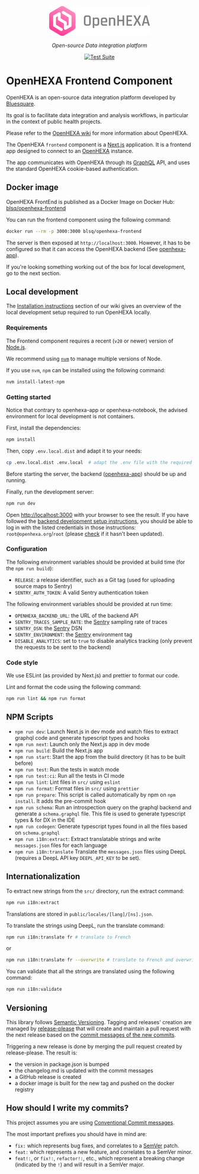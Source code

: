 <div align="center">
   <img alt="OpenHEXA Logo" src="https://raw.githubusercontent.com/BLSQ/openhexa-app/main/hexa/static/img/logo/logo_with_text_grey.svg" height="80">
</div>
<p align="center">
    <em>Open-source Data integration platform</em>
</p>
<p align="center">
   <a href="https://github.com/BLSQ/openhexa-frontend/actions/workflows/ci.yml">
      <img alt="Test Suite" src="https://github.com/BLSQ/openhexa-frontend/actions/workflows/ci.yml/badge.svg">
   </a>
</p>

OpenHEXA Frontend Component
===========================

OpenHEXA is an open-source data integration platform developed by [Bluesquare](https://bluesquarehub.com).

Its goal is to facilitate data integration and analysis workflows, in particular in the context of public health
projects.

Please refer to the [OpenHEXA wiki](https://github.com/BLSQ/openhexa/wiki/Home) for more information about OpenHEXA.

The OpenHEXA `frontend` component is a [Next.js](https://Next.js.org/) application. It is a frontend app designed to
connect to an [OpenHEXA](https://github.com/BLSQ/openhexa-app) instance.

The app communicates with OpenHEXA through its [GraphQL](https://graphql.org/) API, and uses the standard OpenHEXA
cookie-based authentication.

## Docker image

OpenHEXA FrontEnd is published as a Docker Image on Docker Hub:
[blsq/openhexa-frontend](https://hub.docker.com/r/blsq/openhexa-frontend)

You can run the frontend component using the following command:

```bash
docker run --rm -p 3000:3000 blsq/openhexa-frontend
```

The server is then exposed at `http://localhost:3000`. However, it has to be
configured so that it can access the OpenHEXA backend (See [openhexa-app](https://github.com/BLSQ/openhexa-app)). 

If you're looking something working out of the box for local development, go to the next section.

## Local development

The [Installation instructions](https://github.com/BLSQ/openhexa/wiki/Installation-instructions#development-installation)
section of our wiki gives an overview of the local development setup required to run OpenHEXA locally.

### Requirements

The Frontend component requires a recent (`v20` or newer) version of [Node.js](https://nodejs.org/).

We recommend using [`nvm`](https://github.com/nvm-sh/nvm) to manage multiple versions of Node.

If you use `nvm`, `npm` can be installed using the following command:

```bash
nvm install-latest-npm
```

### Getting started

Notice that contrary to openhexa-app or openhexa-notebook, the advised
environment for local development is not containers.

First, install the dependencies:

```bash
npm install
```

Then, copy `.env.local.dist` and adapt it to your needs:

```bash
cp .env.local.dist .env.local  # adapt the .env file with the required configuration values
```

Before starting the server, the backend ([openhexa-app](https://github.com/BLSQ/openhexa-app/)) 
should be up and running.

Finally, run the development server:

```bash
npm run dev
```

Open [http://localhost:3000](http://localhost:3000) with your browser to see
the result. If you have followed the
[backend development setup instructions](https://github.com/BLSQ/openhexa-app/#local-development),
you should be able to log in with the listed credentials in those instructions:
`root@openhexa.org`/`root` (please [check](https://github.com/BLSQ/openhexa-app#local-development) if it hasn't 
been updated).

### Configuration

The following environment variables should be provided at build time 
(for the `npm run build`):

- `RELEASE`: a release identifier, such as a Git tag (used for uploading source maps to Sentry)
- `SENTRY_AUTH_TOKEN`: A valid Sentry authentication token

The following environment variables should be provided at run time:
- `OPENHEXA_BACKEND_URL`: the URL of the backend API
- `SENTRY_TRACES_SAMPLE_RATE`: the [Sentry](https://sentry.io/) sampling rate of traces
- `SENTRY_DSN`: the [Sentry](https://sentry.io/) DSN
- `SENTRY_ENVIRONMENT`: the [Sentry](https://sentry.io/) environment tag
- `DISABLE_ANALYTICS`: set to `true` to disable analytics tracking (only prevent the requests to be sent to the backend)

### Code style

We use ESLint (as provided by Next.js) and prettier to format our code.

Lint and format the code using the following command:

```bash
npm run lint && npm run format
```

## NPM Scripts

* `npm run dev`: Launch Next.js in dev mode and watch files to extract graphql code and generate typescript types and hooks
* `npm run next`: Launch only the Next.js app in dev mode
* `npm run build`: Build the Next.js app
* `npm run start`: Start the app from the build directory (it has to be built before) 
* `npm run test`: Run the tests in watch mode
* `npm run test:ci`: Run all the tests in CI mode
* `npm run lint`: Lint files in `src/` using `eslint`
* `npm run format`: Format files in `src/` using `prettier`
* `npm run prepare`: This script is called automatically by npm on `npm install`. It adds the pre-commit hook
* `npm run schema`: Run an introspection query on the graphql backend and generate a `schema.graphql` file. This file is used to generate typescript types & for DX in the IDE
* `npm run codegen`: Generate typescript types found in all the files based on `schema.graphql`
* `npm run i18n:extract`: Extract translatable strings and write `messages.json` files for each language
* `npm run i18n:translate` Translate the `messages.json` files using DeepL (requires a DeepL API key `DEEPL_API_KEY` to be set).


## Internationalization

To extract new strings from the `src/` directory, run the extract command:

```bash
npm run i18n:extract
```

Translations are stored in `public/locales/[lang]/[ns].json`.

To translate the strings using DeepL, run the translate command:

```bash
npm run i18n:translate fr # translate to French
```
or
```bash
npm run i18n:translate fr --overwrite # translate to French and overwrite all the strings
```

You can validate that all the strings are translated using the following command:

```bash
npm run i18n:validate
```




## Versioning

This library follows [Semantic Versioning](http://semver.org/).
Tagging and releases' creation are managed by [release-please](https://github.com/googleapis/release-please) that will create and maintain a pull request with 
the next release based on the [commit messages of the new commits](#how-should-i-write-my-commits).


Triggering a new release is done by merging the pull request created by release-please. The result is:
* the version in package.json is bumped
* the changelog.md is updated with the commit messages
* a GitHub release is created
* a docker image is built for the new tag and pushed on the docker registry


## How should I write my commits?

This project assumes you are using [Conventional Commit messages](https://www.conventionalcommits.org/).

The most important prefixes you should have in mind are:

* `fix:` which represents bug fixes, and correlates to a [SemVer](https://semver.org/)
  patch.
* `feat:` which represents a new feature, and correlates to a SemVer minor.
* `feat!:`,  or `fix!:`, `refactor!:`, etc., which represent a breaking change
  (indicated by the `!`) and will result in a SemVer major.

